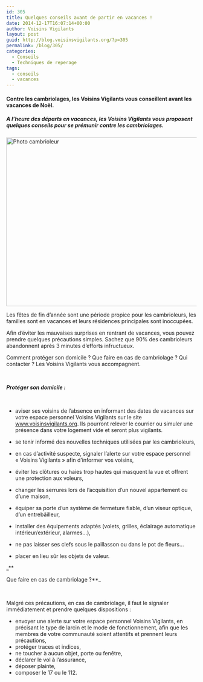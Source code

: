 ```yaml
---
id: 305
title: Quelques conseils avant de partir en vacances !
date: 2014-12-17T16:07:14+00:00
author: Voisins Vigilants
layout: post
guid: http://blog.voisinsvigilants.org/?p=305
permalink: /blog/305/
categories:
  - Conseils
  - Techniques de reperage
tags:
  - conseils
  - vacances
---
```

#### Contre les cambriolages, les Voisins Vigilants vous conseillent avant les vacances de Noël.

##### _A l&rsquo;heure des départs en vacances, les Voisins Vigilants vous proposent quelques conseils pour se prémunir contre les cambriolages._

[<img class="alignnone size-large wp-image-139" src="http://blog.voisinsvigilants.org/securite/wp-content/uploads/sites/6/2014/12/Photo-cambrioleur-1024x715.jpg" alt="Photo cambrioleur" width="640" height="446" />](http://blog.voisinsvigilants.org/securite/wp-content/uploads/sites/6/2014/12/Photo-cambrioleur.jpg)

Les fêtes de fin d’année sont une période propice pour les cambrioleurs, les familles sont en vacances et leurs résidences principales sont inoccupées.

Afin d’éviter les mauvaises surprises en rentrant de vacances, vous pouvez prendre quelques précautions simples. Sachez que 90% des cambrioleurs abandonnent après 3 minutes d’efforts infructueux.

Comment protéger son domicile ? Que faire en cas de cambriolage ? Qui contacter ? Les Voisins Vigilants vous accompagnent.

&nbsp;

_**Protéger son domicile :**_

&nbsp;

  * aviser ses voisins de l’absence en informant des dates de vacances sur votre espace personnel Voisins Vigilants sur le site www.voisinsvigilants.org. Ils pourront relever le courrier ou simuler une présence dans votre logement vide et seront plus vigilants.

  * se tenir informé des nouvelles techniques utilisées par les cambrioleurs,

  * en cas d’activité suspecte, signaler l’alerte sur votre espace personnel « Voisins Vigilants » afin d’informer vos voisins,

  * éviter les clôtures ou haies trop hautes qui masquent la vue et offrent une protection aux voleurs,

  * changer les serrures lors de l’acquisition d’un nouvel appartement ou d’une maison,

  * équiper sa porte d&rsquo;un système de fermeture fiable, d&rsquo;un viseur optique, d&rsquo;un entrebâilleur,

  * installer des équipements adaptés (volets, grilles, éclairage automatique intérieur/extérieur, alarmes&#8230;),

  * ne pas laisser ses clefs sous le paillasson ou dans le pot de fleurs&#8230;

  * placer en lieu sûr les objets de valeur.

_**
  
Que faire en cas de cambriolage ?**_

&nbsp;

Malgré ces précautions, en cas de cambriolage, il faut le signaler immédiatement et prendre quelques dispositions :

  * envoyer une alerte sur votre espace personnel Voisins Vigilants, en précisant le type de larcin et le mode de fonctionnement, afin que les membres de votre communauté soient attentifs et prennent leurs précautions,
  * protéger traces et indices,
  * ne toucher à aucun objet, porte ou fenêtre,
  * déclarer le vol à l&rsquo;assurance,
  * déposer plainte,
  * composer le 17 ou le 112.
